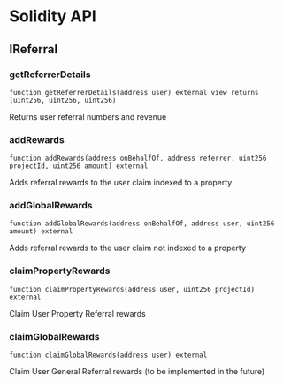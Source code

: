 # Solidity API

## IReferral

### getReferrerDetails

```solidity
function getReferrerDetails(address user) external view returns (uint256, uint256, uint256)
```

Returns user referral numbers and revenue

### addRewards

```solidity
function addRewards(address onBehalfOf, address referrer, uint256 projectId, uint256 amount) external
```

Adds referral rewards to the user claim indexed to a property

### addGlobalRewards

```solidity
function addGlobalRewards(address onBehalfOf, address user, uint256 amount) external
```

Adds referral rewards to the user claim not indexed to a property

### claimPropertyRewards

```solidity
function claimPropertyRewards(address user, uint256 projectId) external
```

Claim User Property Referral rewards

### claimGlobalRewards

```solidity
function claimGlobalRewards(address user) external
```

Claim User General Referral rewards (to be implemented in the future)

